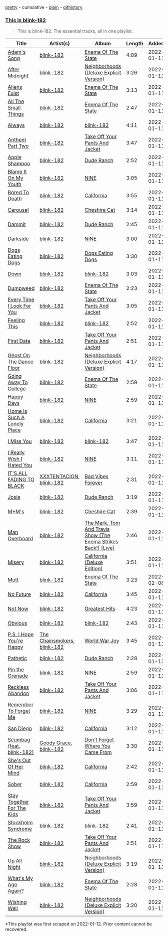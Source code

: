 [pretty](/playlists/pretty/37i9dQZF1DZ06evO3WooFO.md) - cumulative - [plain](/playlists/plain/37i9dQZF1DZ06evO3WooFO) - [githistory](https://github.githistory.xyz/mackorone/spotify-playlist-archive/blob/main/playlists/plain/37i9dQZF1DZ06evO3WooFO)

### [This Is blink\-182](https://open.spotify.com/playlist/3szQknW1lCxtwDNHqZfQe3)

> This is blink\-182\. The essential tracks, all in one playlist.

| Title | Artist(s) | Album | Length | Added | Removed |
|---|---|---|---|---|---|
| [Adam's Song](https://open.spotify.com/track/6xpDh0dXrkVp0Po1qrHUd8) | [blink\-182](https://open.spotify.com/artist/6FBDaR13swtiWwGhX1WQsP) | [Enema Of The State](https://open.spotify.com/album/652N05EcNH1a4bIlUixQE2) | 4:09 | 2022-01-11 |  |
| [After Midnight](https://open.spotify.com/track/29bWDkf8qtCmsvDWOW55CJ) | [blink\-182](https://open.spotify.com/artist/6FBDaR13swtiWwGhX1WQsP) | [Neighborhoods \(Deluxe Explicit Version\)](https://open.spotify.com/album/0KjLbdlJYvtzXjGTwPy3lv) | 3:26 | 2022-01-11 |  |
| [Aliens Exist](https://open.spotify.com/track/3nqm3DdVskqbHhmb8S8hMd) | [blink\-182](https://open.spotify.com/artist/6FBDaR13swtiWwGhX1WQsP) | [Enema Of The State](https://open.spotify.com/album/652N05EcNH1a4bIlUixQE2) | 3:13 | 2022-01-11 |  |
| [All The Small Things](https://open.spotify.com/track/2m1hi0nfMR9vdGC8UcrnwU) | [blink\-182](https://open.spotify.com/artist/6FBDaR13swtiWwGhX1WQsP) | [Enema Of The State](https://open.spotify.com/album/652N05EcNH1a4bIlUixQE2) | 2:47 | 2022-01-11 |  |
| [Always](https://open.spotify.com/track/3HM4NePuYAqdXpAGBk7nNz) | [blink\-182](https://open.spotify.com/artist/6FBDaR13swtiWwGhX1WQsP) | [blink\-182](https://open.spotify.com/album/4hBTxv4QRPePXCFcEI7Vjp) | 4:11 | 2022-01-11 |  |
| [Anthem Part Two](https://open.spotify.com/track/24CRDgNOgA72JLL7PHFjgB) | [blink\-182](https://open.spotify.com/artist/6FBDaR13swtiWwGhX1WQsP) | [Take Off Your Pants And Jacket](https://open.spotify.com/album/3nHpBmW5wJXGeC3ojBkpey) | 3:47 | 2022-01-11 |  |
| [Apple Shampoo](https://open.spotify.com/track/46MoFdSoufjnzJ2NWuhRA0) | [blink\-182](https://open.spotify.com/artist/6FBDaR13swtiWwGhX1WQsP) | [Dude Ranch](https://open.spotify.com/album/0RADUK8yTUBidzBke6Eszq) | 2:52 | 2022-01-11 |  |
| [Blame It On My Youth](https://open.spotify.com/track/5vGtrfeMjb03aDHGDaIakG) | [blink\-182](https://open.spotify.com/artist/6FBDaR13swtiWwGhX1WQsP) | [NINE](https://open.spotify.com/album/4gARZz9eV7zbGbtOjhVTPF) | 3:05 | 2022-01-11 |  |
| [Bored To Death](https://open.spotify.com/track/44TuSOP6xIAEeJmZsN3nXO) | [blink\-182](https://open.spotify.com/artist/6FBDaR13swtiWwGhX1WQsP) | [California](https://open.spotify.com/album/4wuYQ9hyF1EGmrtjMpgpE9) | 3:55 | 2022-01-11 |  |
| [Carousel](https://open.spotify.com/track/3gVXAW2pduBl7tzjAGUVRb) | [blink\-182](https://open.spotify.com/artist/6FBDaR13swtiWwGhX1WQsP) | [Cheshire Cat](https://open.spotify.com/album/6uTjljlshthbtA2U7V6u83) | 3:14 | 2022-01-11 |  |
| [Dammit](https://open.spotify.com/track/6WkSUgo1VdpzgtiXKlFPcY) | [blink\-182](https://open.spotify.com/artist/6FBDaR13swtiWwGhX1WQsP) | [Dude Ranch](https://open.spotify.com/album/2CoVyQi2zIifUNBcVR0gEH) | 2:45 | 2022-01-11 |  |
| [Darkside](https://open.spotify.com/track/39n1y2JqVOPIdfUeLqzgfl) | [blink\-182](https://open.spotify.com/artist/6FBDaR13swtiWwGhX1WQsP) | [NINE](https://open.spotify.com/album/4gARZz9eV7zbGbtOjhVTPF) | 3:00 | 2022-01-11 |  |
| [Dogs Eating Dogs](https://open.spotify.com/track/5uqOdeWBd2gFKUAJPoy1q6) | [blink\-182](https://open.spotify.com/artist/6FBDaR13swtiWwGhX1WQsP) | [Dogs Eating Dogs](https://open.spotify.com/album/3Jpdv1X5cweLrcebtM1tar) | 3:30 | 2022-01-11 |  |
| [Down](https://open.spotify.com/track/4nXKO951m6TdWQQbH1KJH3) | [blink\-182](https://open.spotify.com/artist/6FBDaR13swtiWwGhX1WQsP) | [blink\-182](https://open.spotify.com/album/4hBTxv4QRPePXCFcEI7Vjp) | 3:03 | 2022-01-11 |  |
| [Dumpweed](https://open.spotify.com/track/5SlKhaPcdIfSjpoM2QtM4C) | [blink\-182](https://open.spotify.com/artist/6FBDaR13swtiWwGhX1WQsP) | [Enema Of The State](https://open.spotify.com/album/652N05EcNH1a4bIlUixQE2) | 2:23 | 2022-01-11 |  |
| [Every Time I Look For You](https://open.spotify.com/track/0V7Wn8Fry7KBO5stYqpFvM) | [blink\-182](https://open.spotify.com/artist/6FBDaR13swtiWwGhX1WQsP) | [Take Off Your Pants And Jacket](https://open.spotify.com/album/3nHpBmW5wJXGeC3ojBkpey) | 3:05 | 2022-01-11 |  |
| [Feeling This](https://open.spotify.com/track/26AYR77170U49cMcXB7aRV) | [blink\-182](https://open.spotify.com/artist/6FBDaR13swtiWwGhX1WQsP) | [blink\-182](https://open.spotify.com/album/4hBTxv4QRPePXCFcEI7Vjp) | 2:52 | 2022-01-11 |  |
| [First Date](https://open.spotify.com/track/1fJFuvU2ldmeAm5nFIHcPP) | [blink\-182](https://open.spotify.com/artist/6FBDaR13swtiWwGhX1WQsP) | [Take Off Your Pants And Jacket](https://open.spotify.com/album/3nHpBmW5wJXGeC3ojBkpey) | 2:51 | 2022-01-11 |  |
| [Ghost On The Dance Floor](https://open.spotify.com/track/0LC3SKxY9PteyLLxhfFY5d) | [blink\-182](https://open.spotify.com/artist/6FBDaR13swtiWwGhX1WQsP) | [Neighborhoods \(Deluxe Explicit Version\)](https://open.spotify.com/album/0KjLbdlJYvtzXjGTwPy3lv) | 4:17 | 2022-01-11 | 2022-04-06 |
| [Going Away To College](https://open.spotify.com/track/4TofVhKSYwFXRtbYo5M3h4) | [blink\-182](https://open.spotify.com/artist/6FBDaR13swtiWwGhX1WQsP) | [Enema Of The State](https://open.spotify.com/album/652N05EcNH1a4bIlUixQE2) | 2:59 | 2022-01-11 |  |
| [Happy Days](https://open.spotify.com/track/6GHAAp25FcGdaHgAn8rTif) | [blink\-182](https://open.spotify.com/artist/6FBDaR13swtiWwGhX1WQsP) | [NINE](https://open.spotify.com/album/4gARZz9eV7zbGbtOjhVTPF) | 2:59 | 2022-01-11 |  |
| [Home Is Such A Lonely Place](https://open.spotify.com/track/7fYOZjdpOv8dBtzPnXysOG) | [blink\-182](https://open.spotify.com/artist/6FBDaR13swtiWwGhX1WQsP) | [California](https://open.spotify.com/album/4wuYQ9hyF1EGmrtjMpgpE9) | 3:21 | 2022-01-11 |  |
| [I Miss You](https://open.spotify.com/track/1AdYZ6X00nXmO613Y7GJOl) | [blink\-182](https://open.spotify.com/artist/6FBDaR13swtiWwGhX1WQsP) | [blink\-182](https://open.spotify.com/album/4hBTxv4QRPePXCFcEI7Vjp) | 3:47 | 2022-01-11 |  |
| [I Really Wish I Hated You](https://open.spotify.com/track/6KWcq5p0wsz97N3eoRUSH6) | [blink\-182](https://open.spotify.com/artist/6FBDaR13swtiWwGhX1WQsP) | [NINE](https://open.spotify.com/album/4gARZz9eV7zbGbtOjhVTPF) | 3:11 | 2022-01-11 |  |
| [IT'S ALL FADING TO BLACK](https://open.spotify.com/track/0R6dvBlNevqkzioHLoygbI) | [XXXTENTACION](https://open.spotify.com/artist/15UsOTVnJzReFVN1VCnxy4), [blink\-182](https://open.spotify.com/artist/6FBDaR13swtiWwGhX1WQsP) | [Bad Vibes Forever](https://open.spotify.com/album/3hn46RDrEmoi4XhLjgdNjZ) | 2:31 | 2022-01-11 |  |
| [Josie](https://open.spotify.com/track/5IKqS0Kmme9uVOVjulysEV) | [blink\-182](https://open.spotify.com/artist/6FBDaR13swtiWwGhX1WQsP) | [Dude Ranch](https://open.spotify.com/album/0RADUK8yTUBidzBke6Eszq) | 3:19 | 2022-01-11 |  |
| [M+M's](https://open.spotify.com/track/6A82LV89Dc6eMJI4ocqwUS) | [blink\-182](https://open.spotify.com/artist/6FBDaR13swtiWwGhX1WQsP) | [Cheshire Cat](https://open.spotify.com/album/6uTjljlshthbtA2U7V6u83) | 2:39 | 2022-01-11 |  |
| [Man Overboard](https://open.spotify.com/track/1PRknVhZ6BsVX61MPrrVsV) | [blink\-182](https://open.spotify.com/artist/6FBDaR13swtiWwGhX1WQsP) | [The Mark, Tom And Travis Show \(The Enema Strikes Back!\) \[Live\]](https://open.spotify.com/album/1rkcABZWlix3sYH6XLUSAz) | 2:46 | 2022-01-11 |  |
| [Misery](https://open.spotify.com/track/1gofFAslBqWqeZ1F73GaJe) | [blink\-182](https://open.spotify.com/artist/6FBDaR13swtiWwGhX1WQsP) | [California \(Deluxe Edition\)](https://open.spotify.com/album/0jLf8ecN5HjstQqPAjJlsS) | 3:51 | 2022-01-11 |  |
| [Mutt](https://open.spotify.com/track/3Q0yxw9mdycjnuORDvY5E6) | [blink\-182](https://open.spotify.com/artist/6FBDaR13swtiWwGhX1WQsP) | [Enema Of The State](https://open.spotify.com/album/652N05EcNH1a4bIlUixQE2) | 3:23 | 2022-02-08 | 2022-03-14 |
| [No Future](https://open.spotify.com/track/5Uwm4pdpaaW3yari6ymMTT) | [blink\-182](https://open.spotify.com/artist/6FBDaR13swtiWwGhX1WQsP) | [California](https://open.spotify.com/album/4wuYQ9hyF1EGmrtjMpgpE9) | 3:45 | 2022-01-11 |  |
| [Not Now](https://open.spotify.com/track/28yCMEplHbodvR19Aipah8) | [blink\-182](https://open.spotify.com/artist/6FBDaR13swtiWwGhX1WQsP) | [Greatest Hits](https://open.spotify.com/album/31mnNcl6CzIcX8j9n75vYZ) | 4:23 | 2022-01-11 |  |
| [Obvious](https://open.spotify.com/track/1KcmugpUozu6Llj3p5Qboa) | [blink\-182](https://open.spotify.com/artist/6FBDaR13swtiWwGhX1WQsP) | [blink\-182](https://open.spotify.com/album/4hBTxv4QRPePXCFcEI7Vjp) | 2:43 | 2022-01-11 |  |
| [P.S\. I Hope You're Happy](https://open.spotify.com/track/5GemR0Lr9CEUJVH14mAsDO) | [The Chainsmokers](https://open.spotify.com/artist/69GGBxA162lTqCwzJG5jLp), [blink\-182](https://open.spotify.com/artist/6FBDaR13swtiWwGhX1WQsP) | [World War Joy](https://open.spotify.com/album/01GR4NL5O5CZM51k0aejKD) | 3:45 | 2022-01-11 |  |
| [Pathetic](https://open.spotify.com/track/3DuH3vgKy6oqhgesvbH1ZC) | [blink\-182](https://open.spotify.com/artist/6FBDaR13swtiWwGhX1WQsP) | [Dude Ranch](https://open.spotify.com/album/0RADUK8yTUBidzBke6Eszq) | 2:28 | 2022-01-13 |  |
| [Pin the Grenade](https://open.spotify.com/track/330cmrgtnIj4NtPTYdDOZv) | [blink\-182](https://open.spotify.com/artist/6FBDaR13swtiWwGhX1WQsP) | [NINE](https://open.spotify.com/album/4gARZz9eV7zbGbtOjhVTPF) | 2:59 | 2022-01-11 |  |
| [Reckless Abandon](https://open.spotify.com/track/4N9fFHRxns1B86F8YTneBz) | [blink\-182](https://open.spotify.com/artist/6FBDaR13swtiWwGhX1WQsP) | [Take Off Your Pants And Jacket](https://open.spotify.com/album/3nHpBmW5wJXGeC3ojBkpey) | 3:06 | 2022-01-11 |  |
| [Remember To Forget Me](https://open.spotify.com/track/30zjD8uAoLLckluGf0PNV6) | [blink\-182](https://open.spotify.com/artist/6FBDaR13swtiWwGhX1WQsP) | [NINE](https://open.spotify.com/album/4gARZz9eV7zbGbtOjhVTPF) | 3:29 | 2022-01-11 |  |
| [San Diego](https://open.spotify.com/track/68jM3HGqCToav6bsNY2slc) | [blink\-182](https://open.spotify.com/artist/6FBDaR13swtiWwGhX1WQsP) | [California](https://open.spotify.com/album/4wuYQ9hyF1EGmrtjMpgpE9) | 3:12 | 2022-01-11 |  |
| [Scumbag \(feat\. blink\-182\)](https://open.spotify.com/track/75nfWESNoYX9X7c82l9Rtk) | [Goody Grace](https://open.spotify.com/artist/1iH2Yx2Ea0kZ0zKI3Nlk30), [blink\-182](https://open.spotify.com/artist/6FBDaR13swtiWwGhX1WQsP) | [Don't Forget Where You Came From](https://open.spotify.com/album/3kYDYtruq1Vw1INE5UjV3u) | 3:30 | 2022-01-11 |  |
| [She's Out Of Her Mind](https://open.spotify.com/track/6EE19skJ32p58xihYj2Waa) | [blink\-182](https://open.spotify.com/artist/6FBDaR13swtiWwGhX1WQsP) | [California](https://open.spotify.com/album/4wuYQ9hyF1EGmrtjMpgpE9) | 2:42 | 2022-01-11 |  |
| [Sober](https://open.spotify.com/track/3XNwHDhzksSGjQf2jBCsih) | [blink\-182](https://open.spotify.com/artist/6FBDaR13swtiWwGhX1WQsP) | [California](https://open.spotify.com/album/4wuYQ9hyF1EGmrtjMpgpE9) | 2:59 | 2022-01-11 |  |
| [Stay Together For The Kids](https://open.spotify.com/track/3YD9EehnGOf88rGSZFrnHg) | [blink\-182](https://open.spotify.com/artist/6FBDaR13swtiWwGhX1WQsP) | [Take Off Your Pants And Jacket](https://open.spotify.com/album/3nHpBmW5wJXGeC3ojBkpey) | 3:59 | 2022-01-11 |  |
| [Stockholm Syndrome](https://open.spotify.com/track/5TxY7O9lFJJrd22FmboAXe) | [blink\-182](https://open.spotify.com/artist/6FBDaR13swtiWwGhX1WQsP) | [blink\-182](https://open.spotify.com/album/4hBTxv4QRPePXCFcEI7Vjp) | 2:41 | 2022-01-11 |  |
| [The Rock Show](https://open.spotify.com/track/2ydUT1pFhuLDnouelIv4WH) | [blink\-182](https://open.spotify.com/artist/6FBDaR13swtiWwGhX1WQsP) | [Take Off Your Pants And Jacket](https://open.spotify.com/album/3nHpBmW5wJXGeC3ojBkpey) | 2:51 | 2022-01-11 |  |
| [Up All Night](https://open.spotify.com/track/1bvbL0HbprbpwmzwaZczr2) | [blink\-182](https://open.spotify.com/artist/6FBDaR13swtiWwGhX1WQsP) | [Neighborhoods \(Deluxe Explicit Version\)](https://open.spotify.com/album/0KjLbdlJYvtzXjGTwPy3lv) | 3:19 | 2022-01-11 |  |
| [What's My Age Again?](https://open.spotify.com/track/4LJhJ6DQS7NwE7UKtvcM52) | [blink\-182](https://open.spotify.com/artist/6FBDaR13swtiWwGhX1WQsP) | [Enema Of The State](https://open.spotify.com/album/652N05EcNH1a4bIlUixQE2) | 2:28 | 2022-01-11 |  |
| [Wishing Well](https://open.spotify.com/track/4M4taWkQGn3FcbH6tnH6mx) | [blink\-182](https://open.spotify.com/artist/6FBDaR13swtiWwGhX1WQsP) | [Neighborhoods \(Deluxe Explicit Version\)](https://open.spotify.com/album/0KjLbdlJYvtzXjGTwPy3lv) | 3:20 | 2022-01-11 |  |

\*This playlist was first scraped on 2022-01-12. Prior content cannot be recovered.